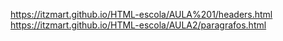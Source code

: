 https://itzmart.github.io/HTML-escola/AULA%201/headers.html
https://itzmart.github.io/HTML-escola/AULA2/paragrafos.html
